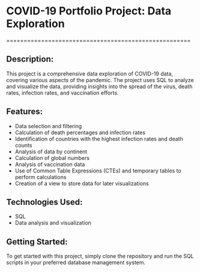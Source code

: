 # COVID-19 Portfolio Project: Data Exploration
=====================================================

## Description:
This project is a comprehensive data exploration of COVID-19 data, covering various aspects of the pandemic. The project uses SQL to analyze and visualize the data, providing insights into the spread of the virus, death rates, infection rates, and vaccination efforts.

## Features:

* Data selection and filtering
* Calculation of death percentages and infection rates
* Identification of countries with the highest infection rates and death counts
* Analysis of data by continent
* Calculation of global numbers
* Analysis of vaccination data
* Use of Common Table Expressions (CTEs) and temporary tables to perform calculations
* Creation of a view to store data for later visualizations

## Technologies Used:

* SQL
* Data analysis and visualization

## Getting Started:
To get started with this project, simply clone the repository and run the SQL scripts in your preferred database management system.
